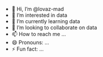 - 👋 Hi, I’m @lovaz-mad
- 👀 I’m interested in data
- 🌱 I’m currently learning data
- 💞️ I’m looking to collaborate on data
- 📫 How to reach me ...
- 😄 Pronouns: ...
- ⚡ Fun fact: ...

<!---
lovaz-mad/lovaz-mad is a ✨ special ✨ repository because its `README.md` (this file) appears on your GitHub profile.
You can click the Preview link to take a look at your changes.
--->
